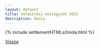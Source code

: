 ```yaml
---
layout: default
title: Választási névjegyzék 2022
description: Imola
---
```


{% include settlementHTMLs/Imola.html %}

[Vissza](./)